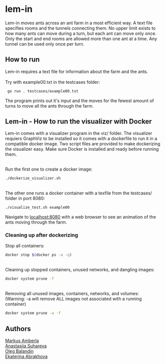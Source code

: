 # lem-in

Lem-in moves ants across an ant farm in a most efficient way. A text file specifies rooms and the tunnels connecting them. No upper limit exists to how many ants can move during a turn, but each ant can move only once. Only the start and end rooms are allowed more than one ant at a time. Any tunnel can be used only once per turn. 


## How to run 

Lem-in requires a text file for information about the farm and the ants.
\
\
Try with example00.txt in the testcases folder:
```bash
 go run . testcases/example00.txt 
```

The program prints out it's input and the moves for the fewest amount of turns to move all the ants through the farm.


## Lem-in - How to run the visualizer with Docker

Lem-in comes with a visualizer program in the viz/ folder. The visualizer requiers GraphViz to be installed so it comes with a dockerfile to run it in a compatible docker image. Two script files are provided to make dockerizing the visualizer easy. Make sure Docker is installed and ready before running them.

\
Run the first one to create a docker image:
```bash
./dockerize_visualizer.sh
```

\
The other one runs a docker container with a texfile from the testcases/ folder in port 8080:
```bash
./visualize_test.sh example00
```

Navigate to [localhost:8080](http://localhost:8080/) with a web browser to see an animation of the ants moving through the farm.


### Cleaning up after dockerizing

Stop all containers:
```bash
docker stop $(docker ps -a -q)
```

\
Cleaning up stopped containers, unused networks, and dangling images:
```bash
docker system prune -f
```

\
Removing all unused images, containers, networks, and volumes:\
(Warning: -a will remove ALL images not associated with a running container)
```bash
docker system prune -a -f
```

## Authors
[Markus Amberla](https://github.com/MarkusYPA)\
[Anastasija Suhareva](https://github.com/An1Su)\
[Oleg Balandin](https://github.com/olegamobile)\
[Ekaterina Abrakhova](https://github.com/abrakhova)
